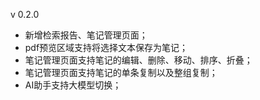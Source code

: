 v 0.2.0

- 新增检索报告、笔记管理页面；
- pdf预览区域支持将选择文本保存为笔记；
- 笔记管理页面支持笔记的编辑、删除、移动、排序、折叠；
- 笔记管理页面支持笔记的单条复制以及整组复制；
- AI助手支持大模型切换；
